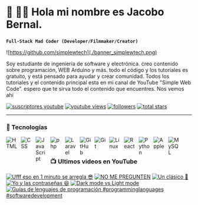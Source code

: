 # 🎸 👋🏼 Hola mi nombre es Jacobo Bernal.

**`Full-Stack Mad Coder (Developer/Filmmaker/Creator)`**

![https://github.com/simplewtech](./banner_simplewtech.png)

Soy estudiante de ingeniería de software y electrónica. creo contenido sobre programación, WEB Arduino y más. todo el código y los tutoriales es gratuito, y está pensado para ayudar y crear comunidad. Todos los tutoriales y el contenido principal esta en mi canal de YouTube "Simple Web Code”.
espero que te sirva todo el contenido que encuentres. Nos vemos ahí

<p align="left">
      <a href="https://www.youtube.com/@simplewebcode?sub_confirmation=1">
         <img alt="suscriptores youtube" title="Suscribete a mi canal de YouTube" src="https://custom-icon-badges.demolab.com/youtube/channel/subscribers/UCQsQh4t3TcIMkIVpfaa0MsA?color=%23E05D44&label=SUBSCRIBETE&logo=video&logoColor=white&style=for-the-badge&labelColor=4C585B"/></a>
      <a href="https://www.youtube.com/@simplewebcode">
         <img alt="youtube views" title="YouTube Vistas" src="https://custom-icon-badges.demolab.com/youtube/channel/views/UCQsQh4t3TcIMkIVpfaa0MsA?color=%23E1AD0E&logo=eye&logoColor=white&style=for-the-badge&labelColor=4C585B"/></a>
      <a href="https://github.com/simplewtech?tab=followers">
         <img alt="followers" title="Sigueme en Github" src="https://custom-icon-badges.demolab.com/github/followers/simplewtech?color=236ad3&labelColor=1155ba&style=for-the-badge&logo=person-add&label=SIGUEME&logoColor=white"/></a>
      <a href="https://github.com/simplewtech?tab=repositories&sort=stargazers">
         <img alt="total stars" title="Stars GitHub" src="https://custom-icon-badges.demolab.com/github/stars/simplewtech?color=55960c&style=for-the-badge&labelColor=488207&logo=star"/></a>
</p>

---

### 🧰 Tecnologías

<img align="left" alt="HTML" width="30px" style="padding-right:10px;" src="https://cdn.jsdelivr.net/gh/devicons/devicon/icons/html5/html5-plain.svg" />
<img align="left" alt="CSS" width="30px" style="padding-right:10px;" src="https://cdn.jsdelivr.net/gh/devicons/devicon/icons/css3/css3-plain.svg" />
<img align="left" alt="JavaScript" width="30px" style="padding-right:10px;" src="https://cdn.jsdelivr.net/gh/devicons/devicon/icons/javascript/javascript-plain.svg" />
<img align="left" alt="php" width="30px" style="padding-right:10px;" src="https://cdn.jsdelivr.net/gh/devicons/devicon/icons/php/php-original.svg" />
<img align="left" alt="Laravel" width="30px" style="padding-right:10px;" src="https://cdn.jsdelivr.net/gh/devicons/devicon@latest/icons/laravel/laravel-original.svg" />
<img align="left" alt="GitHub" width="30px" style="padding-right:10px;" src="https://user-images.githubusercontent.com/3369400/139447912-e0f43f33-6d9f-45f8-be46-2df5bbc91289.png" />
<img align="left" alt="Git" width="30px" style="padding-right:10px;" src="https://cdn.jsdelivr.net/gh/devicons/devicon@latest/icons/git/git-plain.svg" />
<img align="left" alt="Linux" width="30px" style="padding-right:10px;" src="https://cdn.jsdelivr.net/gh/devicons/devicon/icons/linux/linux-original.svg" />
<img align="left" alt="React" width="30px" style="padding-right:10px;" src="https://cdn.jsdelivr.net/gh/devicons/devicon/icons/react/react-original.svg" />
<img align="left" alt="Python" width="30px" style="padding-right:10px;" src="https://cdn.jsdelivr.net/gh/devicons/devicon/icons/python/python-plain.svg" />
<img align="left" alt="Apple" width="30px" style="padding-right:10px;" src="https://cdn.jsdelivr.net/gh/devicons/devicon@latest/icons/apple/apple-original.svg" />
<img align="left" alt="MySQL" width="30px" style="padding-right:10px;" src="https://cdn.jsdelivr.net/gh/devicons/devicon/icons/mysql/mysql-original.svg" />
<br />

#

### 📺 Ultimos videos en YouTube

<!-- BEGIN YOUTUBE-CARDS -->
[![Ufff eso en 1 minuto se arregla 😎](https://ytcards.demolab.com/?id=JDF39SsgqJ8&title=Ufff+eso+en+1+minuto+se+arregla+%F0%9F%98%8E&lang=en&timestamp=1753752162&background_color=%230d1117&title_color=%23ffffff&stats_color=%23dedede&max_title_lines=1&width=250&border_radius=5 "Ufff eso en 1 minuto se arregla 😎")](https://www.youtube.com/shorts/JDF39SsgqJ8)
[![NO ME PREGUNTEN](https://ytcards.demolab.com/?id=1MW2eScqZxA&title=NO+ME+PREGUNTEN&lang=en&timestamp=1753752080&background_color=%230d1117&title_color=%23ffffff&stats_color=%23dedede&max_title_lines=1&width=250&border_radius=5 "NO ME PREGUNTEN")](https://www.youtube.com/shorts/1MW2eScqZxA)
[![Un clásico 🤣](https://ytcards.demolab.com/?id=hFq9Y4ov_Ng&title=Un+cl%C3%A1sico+%F0%9F%A4%A3&lang=en&timestamp=1753299855&background_color=%230d1117&title_color=%23ffffff&stats_color=%23dedede&max_title_lines=1&width=250&border_radius=5 "Un clásico 🤣")](https://www.youtube.com/shorts/hFq9Y4ov_Ng)
[![Yo y las contraseñas 😆](https://ytcards.demolab.com/?id=yDIiFrmDJvo&title=Yo+y+las+contrase%C3%B1as+%F0%9F%98%86&lang=en&timestamp=1753152016&background_color=%230d1117&title_color=%23ffffff&stats_color=%23dedede&max_title_lines=1&width=250&border_radius=5 "Yo y las contraseñas 😆")](https://www.youtube.com/shorts/yDIiFrmDJvo)
[![Dark mode vs Light mode](https://ytcards.demolab.com/?id=XFznv0lLJvY&title=Dark+mode+vs+Light+mode&lang=en&timestamp=1753151151&background_color=%230d1117&title_color=%23ffffff&stats_color=%23dedede&max_title_lines=1&width=250&border_radius=5 "Dark mode vs Light mode")](https://www.youtube.com/shorts/XFznv0lLJvY)
[![Guías de lenguajes de programación #programminglanguages #softwaredevelopment](https://ytcards.demolab.com/?id=d3AEaUimGrk&title=Gu%C3%ADas+de+lenguajes+de+programaci%C3%B3n+%23programminglanguages+%23softwaredevelopment&lang=en&timestamp=1751657417&background_color=%230d1117&title_color=%23ffffff&stats_color=%23dedede&max_title_lines=1&width=250&border_radius=5 "Guías de lenguajes de programación #programminglanguages #softwaredevelopment")](https://www.youtube.com/shorts/d3AEaUimGrk)
<!-- END YOUTUBE-CARDS -->

#
